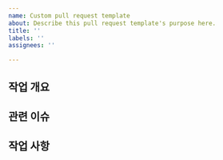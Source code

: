 ```yaml
---
name: Custom pull request template
about: Describe this pull request template's purpose here.
title: ''
labels: ''
assignees: ''

---
```


## 작업 개요
<!-- 작업에 대한 요약 설명을 남겨주세요. -->

## 관련 이슈
<!-- 작업에 대한 이슈 번호를 남겨주세요. -->

## 작업 사항
<!-- 작업에 대한 설명을 코드와 관련하여 남겨주세요. -->
